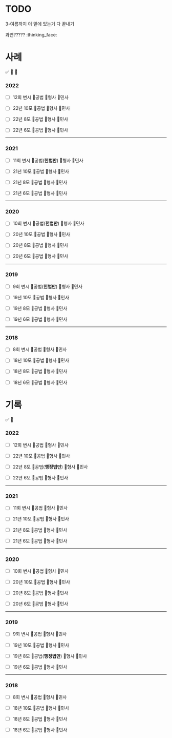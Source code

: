 # TODO
3-여름까지 이 밑에 있는거 다 끝내기

과연????? :thinking_face:


# 사례
:white_check_mark:   :black_square_button: :small_red_triangle:

### 2022
- [ ] 12회 변시
:black_square_button:공법   :black_square_button:형사  :black_square_button:민사

- [ ] 22년 10모
:black_square_button:공법   :black_square_button:형사   :black_square_button:민사

- [ ] 22년 8모
:black_square_button:공법   :black_square_button:형사   :black_square_button:민사

- [ ] 22년 6모
:black_square_button:공법   :black_square_button:형사   :black_square_button:민사

---

### 2021
- [ ] 11회 변시
:small_red_triangle:공법(**헌법만**)   :black_square_button:형사   :black_square_button:민사

- [ ] 21년 10모
:black_square_button:공법   :black_square_button:형사   :black_square_button:민사

- [ ] 21년 8모
:black_square_button:공법   :black_square_button:형사   :black_square_button:민사

- [ ] 21년 6모
:black_square_button:공법   :black_square_button:형사   :black_square_button:민사

---

### 2020

- [ ] 10회 변시
:small_red_triangle:공법(**헌법만**)   :black_square_button:형사   :black_square_button:민사

- [ ] 20년 10모
:black_square_button:공법   :black_square_button:형사   :black_square_button:민사

- [ ] 20년 8모
:black_square_button:공법   :black_square_button:형사   :black_square_button:민사

- [ ] 20년 6모
:black_square_button:공법   :black_square_button:형사   :black_square_button:민사

---

### 2019

- [ ] 9회 변시
:small_red_triangle:공법(**헌법만**)   :black_square_button:형사   :black_square_button:민사

- [ ] 19년 10모
:black_square_button:공법   :black_square_button:형사   :black_square_button:민사

- [ ] 19년 8모
:black_square_button:공법   :black_square_button:형사   :black_square_button:민사

- [ ] 19년 6모
:black_square_button:공법   :black_square_button:형사   :black_square_button:민사

---

### 2018

- [ ] 8회 변시
:black_square_button:공법   :black_square_button:형사   :black_square_button:민사

- [ ] 18년 10모
:black_square_button:공법   :black_square_button:형사   :black_square_button:민사

- [ ] 18년 8모
:black_square_button:공법   :black_square_button:형사   :black_square_button:민사

- [ ] 18년 6모
:black_square_button:공법   :black_square_button:형사   :black_square_button:민사



# 기록

:white_check_mark:   :black_square_button:

### 2022

- [ ] 12회 변시
:black_square_button:공법   :black_square_button:형사  :black_square_button:민사

- [ ] 22년 10모
:black_square_button:공법   :black_square_button:형사   :black_square_button:민사

- [ ] 22년 8모
:small_red_triangle:공법(**행정법만**)   :black_square_button:형사   :black_square_button:민사

- [ ] 22년 6모
:black_square_button:공법   :black_square_button:형사   :black_square_button:민사

---

### 2021

- [ ] 11회 변시
:black_square_button:공법   :black_square_button:형사   :black_square_button:민사

- [ ] 21년 10모
:black_square_button:공법   :black_square_button:형사   :black_square_button:민사

- [ ] 21년 8모
:black_square_button:공법   :black_square_button:형사   :black_square_button:민사

- [ ] 21년 6모
:black_square_button:공법   :black_square_button:형사   :black_square_button:민사

---

### 2020

- [ ] 10회 변시
:black_square_button:공법   :black_square_button:형사   :black_square_button:민사

- [ ] 20년 10모
:black_square_button:공법   :black_square_button:형사   :black_square_button:민사

- [ ] 20년 8모
:black_square_button:공법   :black_square_button:형사   :black_square_button:민사

- [ ] 20년 6모
:black_square_button:공법   :black_square_button:형사   :black_square_button:민사

---

### 2019

- [ ] 9회 변시
:black_square_button:공법   :black_square_button:형사   :black_square_button:민사

- [ ] 19년 10모
:black_square_button:공법   :black_square_button:형사   :black_square_button:민사

- [ ] 19년 8모
:small_red_triangle:공법(**행정법만**)   :black_square_button:형사   :black_square_button:민사

- [ ] 19년 6모
:black_square_button:공법   :black_square_button:형사   :black_square_button:민사

---

### 2018

- [ ] 8회 변시
:black_square_button:공법   :black_square_button:형사   :black_square_button:민사

- [ ] 18년 10모
:black_square_button:공법   :black_square_button:형사   :black_square_button:민사

- [ ] 18년 8모
:black_square_button:공법   :black_square_button:형사   :black_square_button:민사

- [ ] 18년 6모
:black_square_button:공법   :black_square_button:형사   :black_square_button:민사

